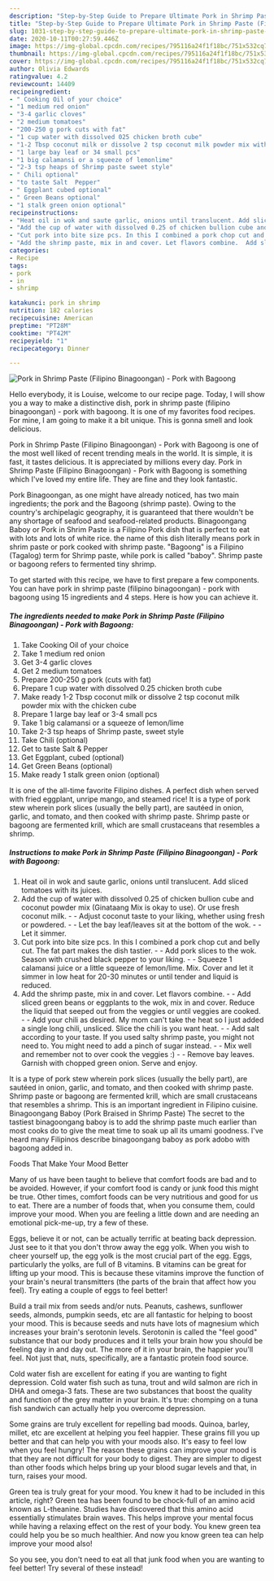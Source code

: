```yaml
---
description: "Step-by-Step Guide to Prepare Ultimate Pork in Shrimp Paste (Filipino Binagoongan) - Pork with Bagoong"
title: "Step-by-Step Guide to Prepare Ultimate Pork in Shrimp Paste (Filipino Binagoongan) - Pork with Bagoong"
slug: 1031-step-by-step-guide-to-prepare-ultimate-pork-in-shrimp-paste-filipino-binagoongan-pork-with-bagoong
date: 2020-10-11T00:27:59.446Z
image: https://img-global.cpcdn.com/recipes/795116a24f1f18bc/751x532cq70/pork-in-shrimp-paste-filipino-binagoongan-pork-with-bagoong-recipe-main-photo.jpg
thumbnail: https://img-global.cpcdn.com/recipes/795116a24f1f18bc/751x532cq70/pork-in-shrimp-paste-filipino-binagoongan-pork-with-bagoong-recipe-main-photo.jpg
cover: https://img-global.cpcdn.com/recipes/795116a24f1f18bc/751x532cq70/pork-in-shrimp-paste-filipino-binagoongan-pork-with-bagoong-recipe-main-photo.jpg
author: Olivia Edwards
ratingvalue: 4.2
reviewcount: 14409
recipeingredient:
- " Cooking Oil of your choice"
- "1 medium red onion"
- "3-4 garlic cloves"
- "2 medium tomatoes"
- "200-250 g pork cuts with fat"
- "1 cup water with dissolved 025 chicken broth cube"
- "1-2 Tbsp coconut milk or dissolve 2 tsp coconut milk powder mix with the chicken cube"
- "1 large bay leaf or 34 small pcs"
- "1 big calamansi or a squeeze of lemonlime"
- "2-3 tsp heaps of Shrimp paste sweet style"
- " Chili optional"
- "to taste Salt  Pepper"
- " Eggplant cubed optional"
- " Green Beans optional"
- "1 stalk green onion optional"
recipeinstructions:
- "Heat oil in wok and saute garlic, onions until translucent. Add sliced tomatoes with its juices."
- "Add the cup of water with dissolved 0.25 of chicken bullion cube and coconut powder mix (Ginataang Mix is okay to use). Or use fresh coconut milk.   Adjust coconut taste to your liking, whether using fresh or powdered.  Let the bay leaf/leaves sit at the bottom of the wok.   Let it simmer."
- "Cut pork into bite size pcs. In this I combined a pork chop cut and belly cut. The fat part makes the dish tastier.   Add pork slices to the wok. Season with crushed black pepper to your liking.  Squeeze 1 calamansi juice or a little squeeze of lemon/lime.  Mix. Cover and let it simmer in low heat for 20-30 minutes or until tender and liquid is reduced."
- "Add the shrimp paste, mix in and cover. Let flavors combine.  Add sliced green beans or eggplants to the wok, mix in and cover.  Reduce the liquid that seeped out from the veggies or until veggies are cooked.  Add your chili as desired. My mom can&#39;t take the heat so I just added a single long chili, unsliced. Slice the chili is you want heat.  Add salt according to your taste. If you used salty shrimp paste, you might not need to. You might need to add a pinch of sugar instead.   Mix well and remember not to over cook the veggies :)   Remove bay leaves. Garnish with chopped green onion. Serve and enjoy."
categories:
- Recipe
tags:
- pork
- in
- shrimp

katakunci: pork in shrimp 
nutrition: 182 calories
recipecuisine: American
preptime: "PT28M"
cooktime: "PT42M"
recipeyield: "1"
recipecategory: Dinner

---
```



![Pork in Shrimp Paste (Filipino Binagoongan) - Pork with Bagoong](https://img-global.cpcdn.com/recipes/795116a24f1f18bc/751x532cq70/pork-in-shrimp-paste-filipino-binagoongan-pork-with-bagoong-recipe-main-photo.jpg)

Hello everybody, it is Louise, welcome to our recipe page. Today, I will show you a way to make a distinctive dish, pork in shrimp paste (filipino binagoongan) - pork with bagoong. It is one of my favorites food recipes. For mine, I am going to make it a bit unique. This is gonna smell and look delicious.

Pork in Shrimp Paste (Filipino Binagoongan) - Pork with Bagoong is one of the most well liked of recent trending meals in the world. It is simple, it is fast, it tastes delicious. It is appreciated by millions every day. Pork in Shrimp Paste (Filipino Binagoongan) - Pork with Bagoong is something which I've loved my entire life. They are fine and they look fantastic.

Pork Binagoongan, as one might have already noticed, has two main ingredients; the pork and the Bagoong (shrimp paste). Owing to the country&#39;s archipelagic geography, it is guaranteed that there wouldn&#39;t be any shortage of seafood and seafood-related products. Binagoongang Baboy or Pork in Shrim Paste is a Filipino Pork dish that is perfect to eat with lots and lots of white rice. the name of this dish literally means pork in shrim paste or pork cooked with shrimp paste. &#34;Bagoong&#34; is a Filipino (Tagalog) term for Shrimp paste, while pork is called &#34;baboy&#34;. Shrimp paste or bagoong refers to fermented tiny shrimp.


To get started with this recipe, we have to first prepare a few components. You can have pork in shrimp paste (filipino binagoongan) - pork with bagoong using 15 ingredients and 4 steps. Here is how you can achieve it.

<!--inarticleads1-->

##### The ingredients needed to make Pork in Shrimp Paste (Filipino Binagoongan) - Pork with Bagoong:

1. Take  Cooking Oil of your choice
1. Take 1 medium red onion
1. Get 3-4 garlic cloves
1. Get 2 medium tomatoes
1. Prepare 200-250 g pork (cuts with fat)
1. Prepare 1 cup water with dissolved 0.25 chicken broth cube
1. Make ready 1-2 Tbsp coconut milk or dissolve 2 tsp coconut milk powder mix with the chicken cube
1. Prepare 1 large bay leaf or 3-4 small pcs
1. Take 1 big calamansi or a squeeze of lemon/lime
1. Take 2-3 tsp heaps of Shrimp paste, sweet style
1. Take  Chili (optional)
1. Get to taste Salt &amp; Pepper
1. Get  Eggplant, cubed (optional)
1. Get  Green Beans (optional)
1. Make ready 1 stalk green onion (optional)


It is one of the all-time favorite Filipino dishes. A perfect dish when served with fried eggplant, unripe mango, and steamed rice! It is a type of pork stew wherein pork slices (usually the belly part), are sautéed in onion, garlic, and tomato, and then cooked with shrimp paste. Shrimp paste or bagoong are fermented krill, which are small crustaceans that resembles a shrimp. 

<!--inarticleads2-->

##### Instructions to make Pork in Shrimp Paste (Filipino Binagoongan) - Pork with Bagoong:

1. Heat oil in wok and saute garlic, onions until translucent. Add sliced tomatoes with its juices.
1. Add the cup of water with dissolved 0.25 of chicken bullion cube and coconut powder mix (Ginataang Mix is okay to use). Or use fresh coconut milk.  -  - Adjust coconut taste to your liking, whether using fresh or powdered. -  - Let the bay leaf/leaves sit at the bottom of the wok.  -  - Let it simmer.
1. Cut pork into bite size pcs. In this I combined a pork chop cut and belly cut. The fat part makes the dish tastier.  -  - Add pork slices to the wok. Season with crushed black pepper to your liking. -  - Squeeze 1 calamansi juice or a little squeeze of lemon/lime.  Mix. Cover and let it simmer in low heat for 20-30 minutes or until tender and liquid is reduced.
1. Add the shrimp paste, mix in and cover. Let flavors combine. -  - Add sliced green beans or eggplants to the wok, mix in and cover.  Reduce the liquid that seeped out from the veggies or until veggies are cooked. -  - Add your chili as desired. My mom can&#39;t take the heat so I just added a single long chili, unsliced. Slice the chili is you want heat. -  - Add salt according to your taste. If you used salty shrimp paste, you might not need to. You might need to add a pinch of sugar instead.  -  - Mix well and remember not to over cook the veggies :)  -  - Remove bay leaves. Garnish with chopped green onion. Serve and enjoy.


It is a type of pork stew wherein pork slices (usually the belly part), are sautéed in onion, garlic, and tomato, and then cooked with shrimp paste. Shrimp paste or bagoong are fermented krill, which are small crustaceans that resembles a shrimp. This is an important ingredient in Filipino cuisine. Binagoongang Baboy (Pork Braised in Shrimp Paste) The secret to the tastiest binagoongang baboy is to add the shrimp paste much earlier than most cooks do to give the meat time to soak up all its umami goodness. I&#39;ve heard many Filipinos describe binagoongang baboy as pork adobo with bagoong added in. 

Foods That Make Your Mood Better


Many of us have been taught to believe that comfort foods are bad and to be avoided. However, if your comfort food is candy or junk food this might be true. Other times, comfort foods can be very nutritious and good for us to eat. There are a number of foods that, when you consume them, could improve your mood. When you are feeling a little down and are needing an emotional pick-me-up, try a few of these.

Eggs, believe it or not, can be actually terrific at beating back depression. Just see to it that you don't throw away the egg yolk. When you wish to cheer yourself up, the egg yolk is the most crucial part of the egg. Eggs, particularly the yolks, are full of B vitamins. B vitamins can be great for lifting up your mood. This is because these vitamins improve the function of your brain's neural transmitters (the parts of the brain that affect how you feel). Try eating a couple of eggs to feel better!

Build a trail mix from seeds and/or nuts. Peanuts, cashews, sunflower seeds, almonds, pumpkin seeds, etc are all fantastic for helping to boost your mood. This is because seeds and nuts have lots of magnesium which increases your brain's serotonin levels. Serotonin is called the "feel good" substance that our body produces and it tells your brain how you should be feeling day in and day out. The more of it in your brain, the happier you'll feel. Not just that, nuts, specifically, are a fantastic protein food source.

Cold water fish are excellent for eating if you are wanting to fight depression. Cold water fish such as tuna, trout and wild salmon are rich in DHA and omega-3 fats. These are two substances that boost the quality and function of the grey matter in your brain. It's true: chomping on a tuna fish sandwich can actually help you overcome depression. 

Some grains are truly excellent for repelling bad moods. Quinoa, barley, millet, etc are excellent at helping you feel happier. These grains fill you up better and that can help you with your moods also. It's easy to feel low when you feel hungry! The reason these grains can improve your mood is that they are not difficult for your body to digest. They are simpler to digest than other foods which helps bring up your blood sugar levels and that, in turn, raises your mood.

Green tea is truly great for your mood. You knew it had to be included in this article, right? Green tea has been found to be chock-full of an amino acid known as L-theanine. Studies have discovered that this amino acid essentially stimulates brain waves. This helps improve your mental focus while having a relaxing effect on the rest of your body. You knew green tea could help you be so much healthier. And now you know green tea can help improve your mood also!

So you see, you don't need to eat all that junk food when you are wanting to feel better! Try several of these instead!


